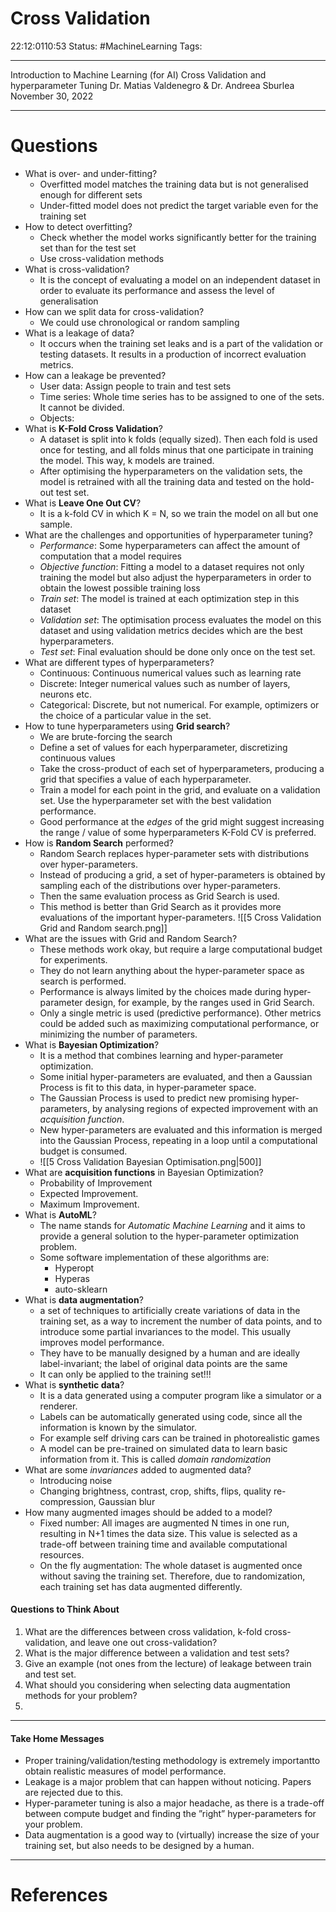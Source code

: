 # Cross Validation
22:12:0110:53
Status:  #MachineLearning
Tags: 

---
Introduction to Machine Learning (for AI)
Cross Validation and hyperparameter Tuning
Dr. Matias Valdenegro & Dr. Andreea Sburlea
November 30, 2022

---
# Questions
- What is over- and under-fitting?
	- Overfitted model matches the training data but is not generalised enough for different sets
	- Under-fitted model does not predict the target variable even for the training set
- How to detect overfitting?
	- Check whether the model works significantly better for the training set than for the test set
	- Use cross-validation methods
- What is cross-validation?
	- It is the concept of evaluating a model on an independent dataset in order to evaluate its performance and assess the level of generalisation
- How can we split data for cross-validation?
	- We could use chronological or random sampling
- What is a leakage of data?
	- It occurs when the training set leaks and is a part of the validation or testing datasets. It results in a production of incorrect evaluation metrics.
- How can a leakage be prevented?
	- User data: Assign people to train and test sets
	- Time series: Whole time series has to be assigned to one of the sets. It cannot be divided.
	- Objects: 
- What is **K-Fold Cross Validation**?
	- A dataset is split into k folds (equally sized). Then each fold is used once for testing, and all folds minus that one participate in training the model. This way, k models are trained.
	- After optimising the hyperparameters  on the validation sets, the model is retrained with all the training data and tested on the hold-out test set.
- What is **Leave One Out CV**?
	- It is a k-fold CV in which K = N, so we train the model on all but one sample.
- What are the challenges and opportunities of hyperparameter tuning?
	- *Performance*: Some hyperparameters can affect the amount of computation that a model requires
	- *Objective function*: Fitting a model to a dataset requires not only training the model but also adjust the hyperparameters in order to obtain the lowest possible training loss
	- *Train set*: The model is trained at each optimization step in this dataset
	- *Validation set*: The optimisation process evaluates the model on this dataset and using validation metrics decides which are the best hyperparameters. 
	- *Test set*: Final evaluation should be done only once on the test set. 
- What are different types of hyperparameters?
	- Continuous: Continuous numerical values such as learning rate
	- Discrete: Integer numerical values such as number of layers, neurons etc.
	- Categorical: Discrete, but not numerical. For example, optimizers or the choice of a particular value in the set.
- How to tune hyperparameters using **Grid search**?
	- We are brute-forcing the search
	- Define a set of values for each hyperparameter, discretizing continuous values
	- Take the cross-product of each set of hyperparameters, producing a grid that specifies a value of each hyperparameter.
	- Train a model for each point in the grid, and evaluate on a validation set. Use the hyperparameter set with the best validation performance.
	- Good performance at the *edges* of the grid might suggest increasing the range / value of some hyperparameters K-Fold CV is preferred.
- How is **Random Search** performed?
	- Random Search replaces hyper-parameter sets with distributions over hyper-parameters. 
	- Instead of producing a grid, a set of hyper-parameters is obtained by sampling each of the distributions over hyper-parameters. 
	- Then the same evaluation process as Grid Search is used. 
	- This method is better than Grid Search as it provides more evaluations of the important hyper-parameters. 
	![[5 Cross Validation Grid and Random search.png]]
- What are the issues with Grid and Random Search?
	- These methods work okay, but require a large computational budget for experiments. 
	- They do not learn anything about the hyper-parameter space as search is performed. 
	- Performance is always limited by the choices made during hyper-parameter design, for example, by the ranges used in Grid Search. 
	- Only a single metric is used (predictive performance). Other metrics could be added such as maximizing computational performance, or minimizing the number of parameters. 
- What is **Bayesian Optimization**?
	- It is a method that combines learning and hyper-parameter optimization. 
	- Some initial hyper-parameters are evaluated, and then a Gaussian Process is fit to this data, in hyper-parameter space. 
	- The Gaussian Process is used to predict new promising hyper-parameters, by analysing regions of expected improvement with an *acquisition function*. 
	- New hyper-parameters are evaluated and this information is merged into the Gaussian Process, repeating in a loop until a computational budget is consumed. 
	- ![[5 Cross Validation Bayesian Optimisation.png|500]]
- What are **acquisition functions** in Bayesian Optimization?
	- Probability of Improvement 
	- Expected Improvement. 
	- Maximum Improvement. 
- What is **AutoML**?
	- The name stands for *Automatic Machine Learning* and it aims to provide a general solution to the hyper-parameter optimization problem.
	- Some software implementation of these algorithms are:
		- Hyperopt
		- Hyperas
		- auto-sklearn
- What is **data augmentation**?
	- a set of techniques to artificially create variations of data in the training set, as a way to increment the number of data points, and to introduce some partial invariances to the model. This usually improves model performance.
	- They have to be manually designed by a human and are ideally label-invariant; the label of original data points are the same
	- It can only be applied to the training set!!!
- What is **synthetic data**?
	- It is a data generated using a computer program like a simulator or a renderer.
	- Labels can be automatically generated using code, since all the information is known by the simulator.
	- For example self driving cars can be trained in photorealistic games
	- A model can be pre-trained on simulated data to learn basic information from it. This is called *domain randomization*
- What are some *invariances* added to augmented data?
	- Introducing noise
	- Changing brightness, contrast, crop, shifts, flips, quality re-compression, Gaussian blur
- How many augmented images should be added to a model?
	- Fixed number: All images are augmented N times in one run, resulting in N+1 times the data size. This value is selected as a trade-off between training time and available computational resources.
	- On the fly augmentation: The whole dataset is augmented once without saving the training set. Therefore, due to randomization, each training set has data augmented differently. 

#### Questions to Think About 
1. What are the differences between cross validation, k-fold cross-validation, and leave one out cross-validation? 
2. What is the major difference between a validation and test sets? 
3. Give an example (not ones from the lecture) of leakage between train and test set. 
4. What should you considering when selecting data augmentation methods for your problem? 
5. 
---
#### Take Home Messages 
- Proper training/validation/testing methodology is extremely importantto obtain realistic measures of model performance. 
- Leakage is a major problem that can happen without noticing. Papers are rejected due to this. 
- Hyper-parameter tuning is also a major headache, as there is a trade-off between compute budget and finding the ”right” hyper-parameters for your problem. 
- Data augmentation is a good way to (virtually) increase the size of your training set, but also needs to be designed by a human. 


---
# References